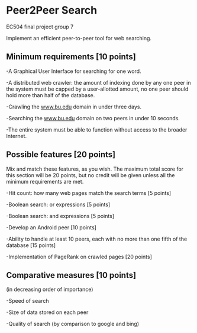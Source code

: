 Peer2Peer Search
===============

EC504 final project group 7

Implement an efficient peer-to-peer tool for web searching.

Minimum requirements [10 points]
---------------------------------
-A Graphical User Interface for searching for one word.

-A distributed web crawler: the amount of indexing done by any one peer in the system must be capped by a user-allotted amount, no one peer should hold more than half of the database.

-Crawling the www.bu.edu domain in under three days.

-Searching the www.bu.edu domain on two peers in under 10 seconds.

-The entire system must be able to function without access to the broader Internet.

Possible features [20 points]
-----------------------------
Mix and match these features, as you wish. The maximum total score for this section will be 20 points, but no credit will be given unless all the minimum requirements are met.

-Hit count: how many web pages match the search terms [5 points]

-Boolean search: or expressions [5 points]

-Boolean search: and expressions [5 points]

-Develop an Android peer [10 points]

-Ability to handle at least 10 peers, each with no more than one fifth of the database [15 points]

-Implementation of PageRank on crawled pages [20 points]

Comparative measures [10 points]
--------------------------------
(in decreasing order of importance)

-Speed of search

-Size of data stored on each peer

-Quality of search (by comparison to google and bing)
